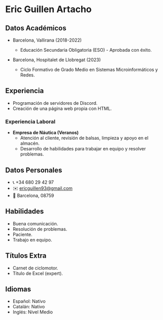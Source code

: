 # Eric Guillen Artacho

## Datos Académicos
- Barcelona, Vallirana (2018-2022)
  - Educación Secundaria Obligatoria (ESO) - Aprobada con éxito.

- Barcelona, Hospitalet de Llobregat (2023)
  - Ciclo Formativo de Grado Medio en Sistemas Microinformáticos y Redes.

## Experiencia
- Programación de servidores de Discord.
- Creación de una página web propia con HTML.

### Experiencia Laboral
- **Empresa de Náutica (Veranos)**
  - Atención al cliente, revisión de balsas, limpieza y apoyo en el almacén.
  - Desarrollo de habilidades para trabajar en equipo y resolver problemas.

## Datos Personales

- 📞 +34 680 29 42 97
- ✉️ ericguillen93@gmail.com
- 📍 Barcelona, 08759


## Habilidades
- Buena comunicación.
- Resolución de problemas.
- Paciente.
- Trabajo en equipo.

## Títulos Extra
- Carnet de ciclomotor.
- Título de Excel (expert).

## Idiomas
- Español: Nativo
- Catalán: Nativo
- Inglés: Nivel Medio

